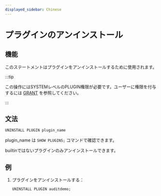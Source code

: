 ```yaml
---
displayed_sidebar: Chinese
---
```


# プラグインのアンインストール

## 機能

このステートメントはプラグインをアンインストールするために使用されます。

:::tip

この操作にはSYSTEMレベルのPLUGIN権限が必要です。ユーザーに権限を付与するには [GRANT](../account-management/GRANT.md) を参照してください。

:::

## 文法

```SQL
UNINSTALL PLUGIN plugin_name
```

plugin_name は `SHOW PLUGINS;` コマンドで確認できます。

builtinではないプラグインのみアンインストールできます。

## 例

1. プラグインをアンインストールする：

    ```SQL
    UNINSTALL PLUGIN auditdemo;
    ```
